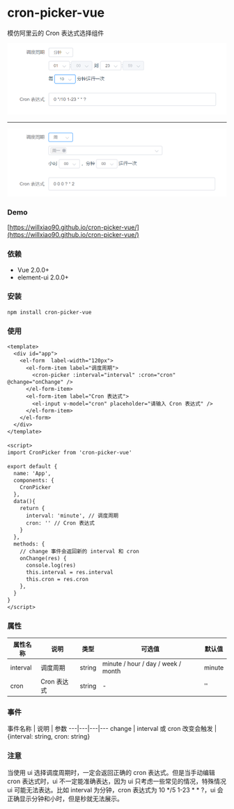 # cron-picker-vue

模仿阿里云的 Cron 表达式选择组件

![](https://raw.githubusercontent.com/willxiao90/cron-picker-vue/master/public/snapshot.png)

---

![](https://raw.githubusercontent.com/willxiao90/cron-picker-vue/master/public/snapshot2.png)

### Demo

[https://willxiao90.github.io/cron-picker-vue/](https://willxiao90.github.io/cron-picker-vue/)

### 依赖
- Vue 2.0.0+
- element-ui 2.0.0+

### 安装
```
npm install cron-picker-vue
```

### 使用
``` vue
<template>
  <div id="app">
    <el-form  label-width="120px">
      <el-form-item label="调度周期">
        <cron-picker :interval="interval" :cron="cron" @change="onChange" />
      </el-form-item>
      <el-form-item label="Cron 表达式">
        <el-input v-model="cron" placeholder="请输入 Cron 表达式" />
      </el-form-item>
    </el-form>
  </div>
</template>

<script>
import CronPicker from 'cron-picker-vue'

export default {
  name: 'App',
  components: {
    CronPicker
  },
  data(){
    return {
      interval: 'minute', // 调度周期
      cron: '' // Cron 表达式
    }
  },
  methods: {
    // change 事件会返回新的 interval 和 cron
    onChange(res) {
      console.log(res)
      this.interval = res.interval
      this.cron = res.cron
    },
  }
}
</script>
```

### 属性

属性名称 | 说明 | 类型 | 可选值 | 默认值
---|---|---|---|---
interval | 调度周期 | string | minute / hour / day / week / month | minute
cron | Cron 表达式 | string | - | '' 

### 事件

事件名称 | 说明 | 参数
---|---|---|---
change | interval 或 cron 改变会触发 | {interval: string, cron: string}

### 注意

当使用 ui 选择调度周期时，一定会返回正确的 cron 表达式。但是当手动编辑 cron 表达式时，ui 不一定能准确表达，因为 ui 只考虑一些常见的情况，特殊情况 ui 可能无法表达。比如 interval 为分钟，cron 表达式为 10 */5 1-23 * * ?，ui 会正确显示分钟和小时，但是秒就无法展示。